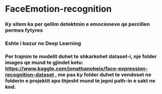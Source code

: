# FaceEmotion-recognition

### Ky sitem ka per qellim detektmin e emocioneve qe percillen permes fytyres
### Eshte i bazur ne Deep Learning
### Per trajnim te modelit duhet te shkarkohet dataset-i, nje folder images qe mund te gjindet ketu: https://www.kaggle.com/jonathanoheix/face-expression-recognition-dataset  , me pas ky folder duhet te vendoset ne folderin e projektit apo thjesht mund te jepni path-in e sakt ne kod.
